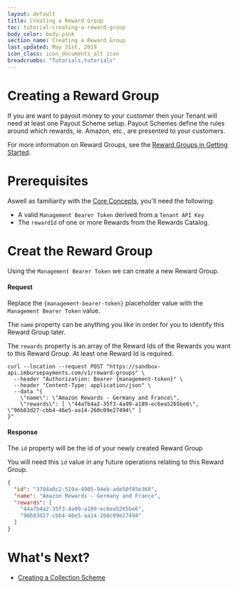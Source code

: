 ```yaml
---
layout: default
title: Creating a Reward Group
toc: tutorial-creating-a-reward-group
body_color: body-pink
section_name: Creating a Reward Group
last_updated: May 31st, 2019
icon_class: icon_documents_alt icon
breadcrumbs: "Tutorials,tutorials"
---
```

# Creating a Reward Group
If you are want to payout money to your customer then your Tenant will need at least one Payout Scheme setup. Payout Schemes define the rules around which rewards, ie. Amazon, etc., are presented to your customers.

For more information on Reward Groups, see the [Reward Groups in Getting Started](/pages/getting-started/reward-groups).

# Prerequisites
Aswell as familiarity with the [Core Concepts](/pages/guides/core-concepts), you'll need the following:

- A valid `Management Bearer Token` derived from a `Tenant API Key`
- The `rewardId` of one or more Rewards from the Rewards Catalog.

# Creat the Reward Group
Using the `Management Bearer Token` we can create a new Reward Group.

#### Request
Replace the `{management-bearer-token}` placeholder value with the `Management Bearer Token` value.

The `name` property can be anything you like in order for you to identify this Reward Group later.

The `rewards` property is an array of the Reward Ids of the Rewards you want to this Reward Group. At least one Reward Id is required.

```curl
curl --location --request POST "https://sandbox-api.imbursepayments.com/v1/reward-groups" \
  --header "Authorization: Bearer {management-token}" \
  --header "Content-Type: application/json" \
  --data "{
	\"name\": \"Amazon Rewards - Germany and France\",
	\"rewards\": [ \"44a7b4a2-35f3-4a99-a189-ec6ea5265be6\", \"96b83d27-cbb4-46e5-aa14-260c09e27494\" ]
}"
```

#### Response
The `id` property will be the id of your newly created Reward Group

You will need this `id` value in any future operations relating to this Reward Group.

```json
{
  "id": "3704a0c2-519a-4905-94eb-ade50f85e360",
  "name": "Amazon Rewards - Germany and France",
  "rewards": [ 
    "44a7b4a2-35f3-4a99-a189-ec6ea5265be6", 
    "96b83d27-cbb4-46e5-aa14-260c09e27494" 
  ]
}
```

# What's Next?
- [Creating a Collection Scheme](/pages/tutorials/creating-a-collection-scheme)
